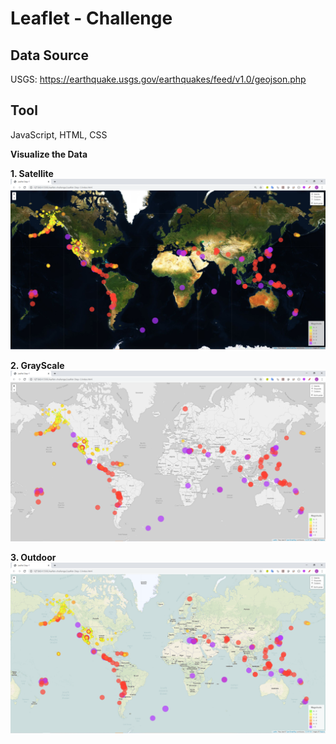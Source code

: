 # Leaflet - Challenge

## Data Source ##

   USGS: https://earthquake.usgs.gov/earthquakes/feed/v1.0/geojson.php

## Tool ##

   JavaScript, HTML, CSS

**Visualize the Data**

**1. Satellite**
   <img src="Leaflet-Step-1/Images/Earthquake Satellite geomap.PNG">

**2. GrayScale**
   <img src="Leaflet-Step-1/Images/Earthquake grayscale geomap.PNG">

**3. Outdoor**
   <img src="Leaflet-Step-1/Images/Earthquake outdoor geomap.PNG">
